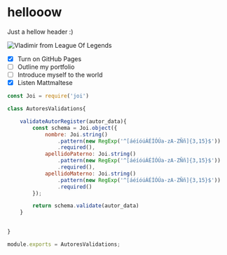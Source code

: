 # hellooow

Just a hellow header :)

![Vladimir from League Of Legends](https://github.com/user-attachments/assets/b0673fe1-071d-4d7e-9260-f33a0c752ecb)

- [x] Turn on GitHub Pages
- [ ] Outline my portfolio
- [ ] Introduce myself to the world
- [x] Listen Mattmaltese

``` javascript
const Joi = require('joi')

class AutoresValidations{

    validateAutorRegister(autor_data){
        const schema = Joi.object({
            nombre: Joi.string()
                .pattern(new RegExp('^[áéíóúÁÉÍÓÚa-zA-ZÑñ]{3,15}$')) 
                .required(),
            apellidoPaterno: Joi.string()
                .pattern(new RegExp('^[áéíóúÁÉÍÓÚa-zA-ZÑñ]{3,15}$')) 
                .required(),
            apellidoMaterno: Joi.string()
                .pattern(new RegExp('^[áéíóúÁÉÍÓÚa-zA-ZÑñ]{3,15}$')) 
                .required()
        });

        return schema.validate(autor_data)
    }

    
}

module.exports = AutoresValidations;
```

